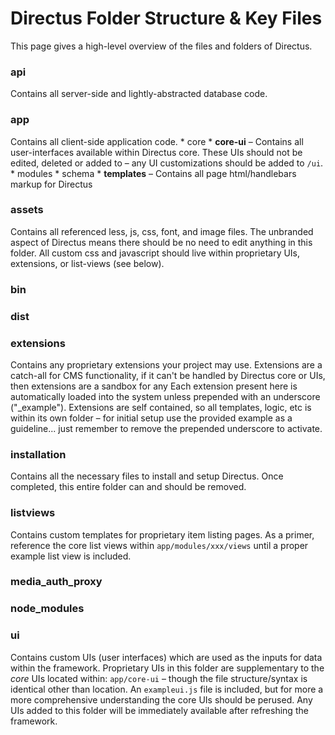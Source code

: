 # Directus Folder Structure & Key Files
This page gives a high-level overview of the files and folders of Directus.

### api
Contains all server-side and lightly-abstracted database code.
### app
Contains all client-side application code.
    * core
    * **core-ui** – Contains all user-interfaces available within Directus core. These UIs should not be edited, deleted or added to – any UI customizations should be added to `/ui`.
    * modules
    * schema
    * **templates** – Contains all page html/handlebars markup for Directus
### assets
Contains all referenced less, js, css, font, and image files. The unbranded aspect of Directus means there should be no need to edit anything in this folder. All custom css and javascript should live within proprietary UIs, extensions, or list-views (see below).
### bin
### dist
### extensions
Contains any proprietary extensions your project may use. Extensions are a catch-all for CMS functionality, if it can't be handled by Directus core or UIs, then extensions are a sandbox for any Each extension present here is automatically loaded into the system unless prepended with an underscore ("_example"). Extensions are self contained, so all templates, logic, etc is within its own folder – for initial setup use the provided example as a guideline... just remember to remove the prepended underscore to activate.
### installation
Contains all the necessary files to install and setup Directus. Once completed, this entire folder can and should be removed. 
### listviews
Contains custom templates for proprietary item listing pages. As a primer, reference the core list views within `app/modules/xxx/views` until a proper example list view is included.
### media_auth_proxy
### node_modules
### ui
Contains custom UIs (user interfaces) which are used as the inputs for data within the framework. Proprietary UIs in this folder are supplementary to the _core_ UIs located within: `app/core-ui` – though the file structure/syntax is identical other than location. An `exampleui.js` file is included, but for more a more comprehensive understanding the core UIs should be perused. Any UIs added to this folder will be immediately available after refreshing the framework.
